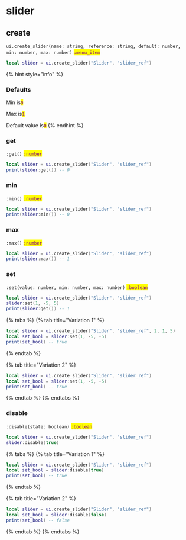 # slider

## create

`ui.create_slider(name: string, reference: string, default: number, min: number, max: number)` <mark style="color:purple;">`:menu_item`</mark>

```lua
local slider = ui.create_slider("Slider", "slider_ref")
```

{% hint style="info" %}
### Defaults

Min is<mark style="color:purple;">`0`</mark>

Max is<mark style="color:purple;">`1`</mark>

Default value is<mark style="color:purple;">`0`</mark>
{% endhint %}

### get

`:get()` <mark style="color:purple;">`:number`</mark>

```lua
local slider = ui.create_slider("Slider", "slider_ref")
print(slider:get()) -- 0
```

### min

`:min()` <mark style="color:purple;">`:number`</mark>

```lua
local slider = ui.create_slider("Slider", "slider_ref")
print(slider:min()) -- 0
```

### max

`:max()` <mark style="color:purple;">`:number`</mark>

```lua
local slider = ui.create_slider("Slider", "slider_ref")
print(slider:max()) -- 1
```

### set

`:set(value: number, min: number, max: number)` <mark style="color:purple;">`:boolean`</mark>

```lua
local slider = ui.create_slider("Slider", "slider_ref")
slider:set(1, -5, 5)
print(slider:get()) -- 1
```

{% tabs %}
{% tab title="Variation 1" %}
```lua
local slider = ui.create_slider("Slider", "slider_ref", 2, 1, 5)
local set_bool = slider:set(1, -5, -5)
print(set_bool) -- true
```
{% endtab %}

{% tab title="Variation 2" %}
```lua
local slider = ui.create_slider("Slider", "slider_ref")
local set_bool = slider:set(1, -5, -5)
print(set_bool) -- true
```
{% endtab %}
{% endtabs %}

### disable

`:disable(state: boolean)` <mark style="color:purple;">`:boolean`</mark>

```lua
local slider = ui.create_slider("Slider", "slider_ref")
slider:disable(true)
```

{% tabs %}
{% tab title="Variation 1" %}
```lua
local slider = ui.create_slider("Slider", "slider_ref")
local set_bool = slider:disable(true)
print(set_bool) -- true
```
{% endtab %}

{% tab title="Variation 2" %}
```lua
local slider = ui.create_slider("Slider", "slider_ref")
local set_bool = slider:disable(false)
print(set_bool) -- false
```
{% endtab %}
{% endtabs %}
